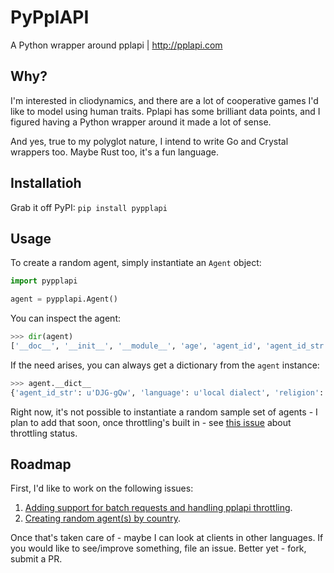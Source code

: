 # PyPplAPI
A Python wrapper around pplapi | http://pplapi.com

## Why?
I'm interested in cliodynamics, and there are a lot of cooperative games I'd like to model using human traits. Pplapi has some
brilliant data points, and I figured having a Python wrapper around it made a lot of sense.

And yes, true to my polyglot nature, I intend to write Go and Crystal wrappers too. Maybe Rust too, it's a fun language.

## Installatioh

Grab it off PyPI:
```pip install pypplapi```

## Usage

To create a random agent, simply instantiate an `Agent` object:

```python
import pypplapi

agent = pypplapi.Agent()
```

You can inspect the agent:

```python
>>> dir(agent)
['__doc__', '__init__', '__module__', 'age', 'agent_id', 'agent_id_str', 'agreeableness', 'conscientiousness', 'country_name', 'country_tld', 'dob', 'extraversion', 'income', 'internet', 'language', 'latitude', 'longitude', 'neuroticism', 'openness', 'religion', 'sex']
```

If the need arises, you can always get a dictionary from the `agent` instance:

```python
>>> agent.__dict__
{'agent_id_str': u'DJG-gQw', 'language': u'local dialect', 'religion': u'Muslim', 'country_tld': u'id', 'age': 4, 'internet': False, 'longitude': 119.80829503859, 'sex': u'Female', 'dob': u'2013-01-07', 'extraversion': 0.6680558038576523, 'neuroticism': 0.736599089686382, 'agreeableness': -0.6777542230076916, 'agent_id': 3141190018, 'conscientiousness': 1.9636977350197746, 'income': 5303, 'country_name': u'Indonesia', 'openness': 1.769827633226628, 'latitude': -5.298874128938844}
```

Right now, it's not possible to instantiate a random sample set of agents - I plan to add that soon, once throttling's built in - see [this issue](https://github.com/rudimk/PyPplAPI/issues/1) about throttling status.

## Roadmap

First, I'd like to work on the following issues:
1. [Adding support for batch requests and handling pplapi throttling](https://github.com/rudimk/PyPplAPI/issues/1).
2. [Creating random agent(s) by country](https://github.com/rudimk/PyPplAPI/issues/2).

Once that's taken care of - maybe I can look at clients in other languages. If you would like to see/improve something, file an issue. Better yet - fork, submit a PR.
